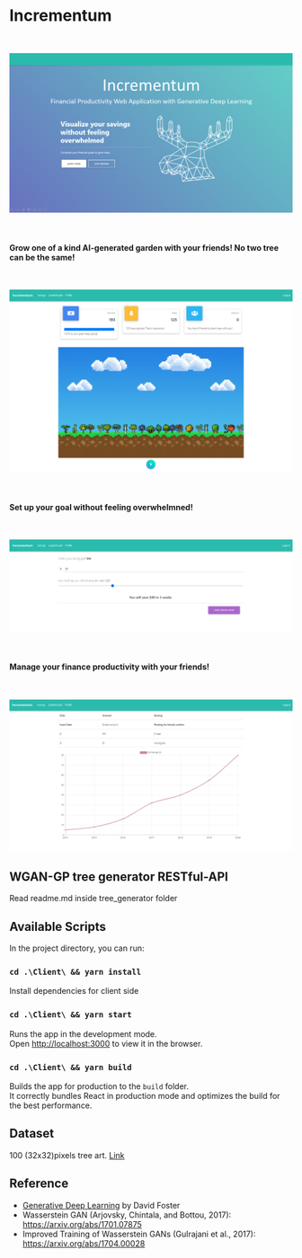 # Incrementum

<br/>

![main](/static/incrementum.PNG)

<br/>

#### Grow one of a kind AI-generated garden with your friends! No two tree can be the same!

<br/>

![main](/static/treees.PNG)

<br/>

#### Set up your goal without feeling overwhelmned!

<br/>

![main](/static/Setup.PNG)

<br/>

#### Manage your finance productivity with your friends!

<br/>

![main](/static/manage.PNG)
<br/>

## WGAN-GP tree generator RESTful-API
Read readme.md inside tree_generator folder

## Available Scripts

In the project directory, you can run:

### `cd .\Client\ && yarn install`
Install dependencies for client side

### `cd .\Client\ && yarn start`

Runs the app in the development mode.\
Open [http://localhost:3000](http://localhost:3000) to view it in the browser.

### `cd .\Client\ && yarn build`

Builds the app for production to the `build` folder.\
It correctly bundles React in production mode and optimizes the build for the best performance.

## Dataset 
100 (32x32)pixels tree art. [Link](http://pixeljoint.com/pixelart/87096.htm)

## Reference
- [Generative Deep Learning](https://www.oreilly.com/library/view/generative-deep-learning/9781492041931/) by David Foster
- Wasserstein GAN (Arjovsky, Chintala, and Bottou, 2017): https://arxiv.org/abs/1701.07875
- Improved Training of Wasserstein GANs (Gulrajani et al., 2017): https://arxiv.org/abs/1704.00028
